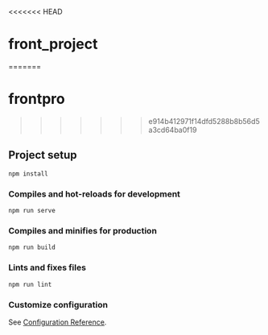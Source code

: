 <<<<<<< HEAD
# front_project
=======
# frontpro
>>>>>>> e914b412971f14dfd5288b8b56d5a3cd64ba0f19

## Project setup
```
npm install
```

### Compiles and hot-reloads for development
```
npm run serve
```

### Compiles and minifies for production
```
npm run build
```

### Lints and fixes files
```
npm run lint
```

### Customize configuration
See [Configuration Reference](https://cli.vuejs.org/config/).
